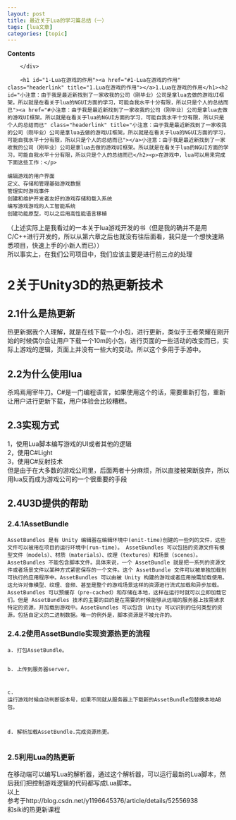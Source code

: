 ```yaml
---
layout: post
title: 最近关于Lua的学习篇总结（一） 
tags: [lua文章]
categories: [topic]
---
```

<div id="toc" class="toc-article">
			<strong class="toc-title">Contents</strong>
		
		</div>
		
		<h1 id="1-Lua在游戏的作用"><a href="#1-Lua在游戏的作用" class="headerlink" title="1.Lua在游戏的作用"></a>1.Lua在游戏的作用</h1><h2 id="小注意：由于我是最近新找到了一家收我的公司（刚毕业）公司是拿lua去做的游戏UI框架。所以就是在看关于lua的NGUI方面的学习，可能自我水平十分有限，所以只是个人的总结而已"><a href="#小注意：由于我是最近新找到了一家收我的公司（刚毕业）公司是拿lua去做的游戏UI框架。所以就是在看关于lua的NGUI方面的学习，可能自我水平十分有限，所以只是个人的总结而已" class="headerlink" title="小注意：由于我是最近新找到了一家收我的公司（刚毕业）公司是拿lua去做的游戏UI框架。所以就是在看关于lua的NGUI方面的学习，可能自我水平十分有限，所以只是个人的总结而已"></a>小注意：由于我是最近新找到了一家收我的公司（刚毕业）公司是拿lua去做的游戏UI框架。所以就是在看关于lua的NGUI方面的学习，可能自我水平十分有限，所以只是个人的总结而已</h2><p>在游戏中，lua可以用来完成下面这些工作：</p>
<pre><code>编辑游戏的用户界面
定义、存储和管理基础游戏数据
管理实时游戏事件
创建和维护开发者友好的游戏存储和载入系统
编写游戏游戏的人工智能系统
创建功能原型，可以之后用高性能语言移植
</code></pre><p>（上述实际上是我看过的一本关于lua游戏开发的书（但是我的确并不是用C/C++进行开发的，所以从第六章之后也就没有往后面看，我只是一个想快速熟悉项目，快速上手的小新人而已））<br/>所以事实上，在我们公司项目中，我们应该主要是进行前三点的处理</p>
<h1 id="2关于Unity3D的热更新技术"><a href="#2关于Unity3D的热更新技术" class="headerlink" title="2关于Unity3D的热更新技术"></a>2关于Unity3D的热更新技术</h1><h2 id="2-1什么是热更新"><a href="#2-1什么是热更新" class="headerlink" title="2.1什么是热更新"></a>2.1什么是热更新</h2><p>热更新据我个人理解，就是在线下载一个小包，进行更新，类似于王者荣耀在刚开始的时候偶尔会让用户下载一个10m的小包，进行页面的一些活动的改变而已，实际上游戏的逻辑，页面上并没有一些大的变动。所以这个多用于手游中。</p>
<h2 id="2-2为什么使用lua"><a href="#2-2为什么使用lua" class="headerlink" title="2.2为什么使用lua"></a>2.2为什么使用lua</h2><p>杀鸡焉用宰牛刀。C#是一门编程语言，如果使用这个的话，需要重新打包，重新让用户进行更新下载，用户体验会比较糟糕。</p>
<h2 id="2-3实现方式"><a href="#2-3实现方式" class="headerlink" title="2.3实现方式"></a>2.3实现方式</h2><p>1，使用Lua脚本编写游戏的UI或者其他的逻辑<br/>2，使用C#Light<br/>3，使用C#反射技术<br/>但是由于在大多数的游戏公司里，后面两者十分麻烦，所以直接被果断放弃，所以用lua反而成为游戏公司的一个很重要的手段</p>
<h2 id="2-4U3D提供的帮助"><a href="#2-4U3D提供的帮助" class="headerlink" title="2.4U3D提供的帮助"></a>2.4U3D提供的帮助</h2><h3 id="2-4-1AssetBundle"><a href="#2-4-1AssetBundle" class="headerlink" title="2.4.1AssetBundle"></a>2.4.1AssetBundle</h3><pre><code>AssetBundles 是有 Unity 编辑器在编辑环境中(enit-time)创建的一些列的文件，这些文件可以被用在项目的运行环境中(run-time)。 AssetBundles 可以包括的资源文件有模型文件（models）、材质（materials）、纹理（textures）和场景（scenes）。AssetBundles 不能包含脚本文件。具体来说，一个 AssetBundle 就是把一系列的资源文件或者场景文件以某种方式紧密保存的一个文件。这个 AssetBundle 文件可以被单独加载到可执行的应用程序中。AssetBundles 可以由被 Unity 构建的游戏或者应用按需加载使用。这允许对像模型、纹理、音频、甚至是整个的游戏场景这样的资源进行流式加载和异步加载。AssetBundles 可以预缓存（pre-cached）和存储在本地，这样在运行时就可以立即加载它们。但是 AssetBundles 技术的主要的目的是在需要的时候能够从远端的服务器上按需请求特定的资源，并加载到游戏中。AssetBundles 可以包含 Unity 可以识别的任何类型的资源，包括自定义的二进制数据。唯一的例外是，脚本资源是不被允许的。
</code></pre><h3 id="2-4-2使用AssetBundle实现资源热更的流程"><a href="#2-4-2使用AssetBundle实现资源热更的流程" class="headerlink" title="2.4.2使用AssetBundle实现资源热更的流程"></a>2.4.2使用AssetBundle实现资源热更的流程</h3><pre><code>a. 打包AssetBundle。

b. 上传到服务器server。

c. 运行游戏时候自动判断版本号，如果不同就从服务器上下载新的AssetBundle包替换本地AB包。

d. 解析加载AssetBundle.完成资源热更。 
</code></pre><h3 id="2-5利用Lua的热更新"><a href="#2-5利用Lua的热更新" class="headerlink" title="2.5利用Lua的热更新"></a>2.5利用Lua的热更新</h3><p>在移动端可以编写Lua的解析器，通过这个解析器，可以运行最新的Lua脚本，然后我们把控制游戏逻辑的代码都写成Lua脚本。<br/>以上<br/>参考于<a href="http://blog.csdn.net/y1196645376/article/details/52556938" target="_blank" rel="external noopener noreferrer">http://blog.csdn.net/y1196645376/article/details/52556938</a><br/>和siki的热更新课程</p>